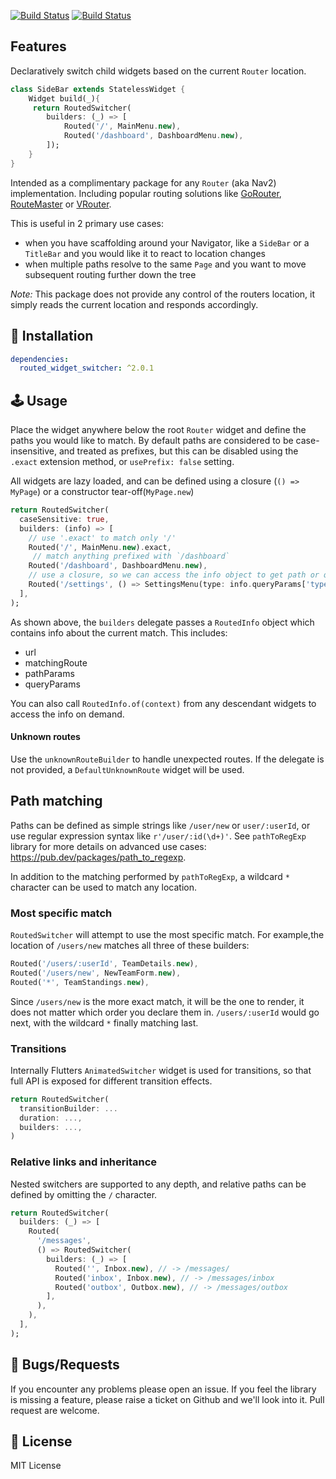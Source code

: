 <a href="https://github.com/gskinnerTeam/flutter-routed-widget-switcher/actions"><img src="https://github.com/gskinnerTeam/flutter-routed-widget-switcher/workflows/core-tests/badge.svg" alt="Build Status"></a>
<a href="https://github.com/gskinnerTeam/flutter-routed-widget-switcher/actions"><img src="https://github.com/gskinnerTeam/flutter-routed-widget-switcher/workflows/third-party-router-tests/badge.svg" alt="Build Status"></a>

## Features
Declaratively switch child widgets based on the current `Router` location.
```dart
class SideBar extends StatelessWidget {
    Widget build(_){
     return RoutedSwitcher(
        builders: (_) => [
            Routed('/', MainMenu.new), 
            Routed('/dashboard', DashboardMenu.new), 
        ]);
    }
}
```
Intended as a complimentary package for any `Router` (aka Nav2) implementation. Including popular routing solutions like [GoRouter](https://pub.dev/packages/go_router), [RouteMaster](https://pub.dev/packages/routemaster) or [VRouter](https://pub.dev/packages/vrouter).

This is useful in 2 primary use cases:
* when  you have scaffolding around your Navigator, like a `SideBar` or a `TitleBar` and you would like it to react to location changes
* when multiple paths resolve to the same `Page` and you want to move subsequent routing further down the tree

*Note:* This package does not provide any control of the routers location, it simply reads the current location and responds accordingly.


## 🔨 Installation
```yaml
dependencies:
  routed_widget_switcher: ^2.0.1
```


## 🕹️ Usage
Place the widget anywhere below the root `Router` widget and define the paths you would like to match. By default paths are considered to be case-insensitive, and treated as prefixes, but this can be disabled using the `.exact` extension method, or `usePrefix: false` setting.

All widgets are lazy loaded, and can be defined using a closure (`() => MyPage`) or a constructor tear-off(`MyPage.new`)
```dart
return RoutedSwitcher(
  caseSensitive: true,
  builders: (info) => [
    // use '.exact' to match only '/'
    Routed('/', MainMenu.new).exact,
     // match anything prefixed with `/dashboard`
    Routed('/dashboard', DashboardMenu.new),
    // use a closure, so we can access the info object to get path or query params
    Routed('/settings', () => SettingsMenu(type: info.queryParams['type'])),
  ],
);
```
As shown above, the `builders` delegate passes a `RoutedInfo` object which contains info about the current match. This includes:
* url
* matchingRoute
* pathParams
* queryParams

You can also call `RoutedInfo.of(context)` from any descendant widgets to access the info on demand.

#### Unknown routes
Use the `unknownRouteBuilder` to handle unexpected routes. If the delegate is not provided, a `DefaultUnknownRoute` widget will be used.

## Path matching
Paths can be defined as simple strings like `/user/new` or `user/:userId`, or use regular expression syntax like `r'/user/:id(\d+)'`. See `pathToRegExp` library for more details on advanced use cases: https://pub.dev/packages/path_to_regexp.

In addition to the matching performed by `pathToRegExp`, a wildcard `*` character can be used to match any location.

### Most specific match
`RoutedSwitcher` will attempt to use the most specific match. For example,the location of `/users/new` matches all three of these builders:
```dart
Routed('/users/:userId', TeamDetails.new),
Routed('/users/new', NewTeamForm.new),
Routed('*', TeamStandings.new),
```
Since `/users/new` is the more exact match, it will be the one to render, it does not matter which order you declare them in. `/users/:userId` would go next, with the wildcard `*` finally matching last.


### Transitions
Internally Flutters `AnimatedSwitcher` widget is used for transitions, so that full API is exposed for different transition effects.
```dart
return RoutedSwitcher(
  transitionBuilder: ...
  duration: ...,
  builders: ...,
)
```

### Relative links and inheritance
Nested switchers are supported to any depth, and relative paths can be defined by omitting the `/` character.
```dart
return RoutedSwitcher(
  builders: (_) => [
    Routed(
      '/messages',
      () => RoutedSwitcher(
        builders: (_) => [
          Routed('', Inbox.new), // -> /messages/
          Routed('inbox', Inbox.new), // -> /messages/inbox
          Routed('outbox', Outbox.new), // -> /messages/outbox
        ],
      ),
    ),
  ],
);
```



 ## 🐞 Bugs/Requests

If you encounter any problems please open an issue. If you feel the library is missing a feature, please raise a ticket on Github and we'll look into it. Pull request are welcome.

## 📃 License

MIT License
